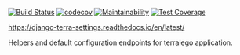 [![Build Status](https://travis-ci.org/Terralego/django-terra-settings.svg?branch=master)](https://travis-ci.org/Terralego/django-terra-settings)
[![codecov](https://codecov.io/gh/Terralego/django-terra-settings/branch/master/graph/badge.svg)](https://codecov.io/gh/Terralego/django-terra-settings)
[![Maintainability](https://api.codeclimate.com/v1/badges/186dad418b5c5cdb9cf8/maintainability)](https://codeclimate.com/github/Terralego/django-terra-settings/maintainability)
[![Test Coverage](https://api.codeclimate.com/v1/badges/186dad418b5c5cdb9cf8/test_coverage)](https://codeclimate.com/github/Terralego/django-terra-settings/test_coverage)

https://django-terra-settings.readthedocs.io/en/latest/

Helpers and default configuration endpoints for terralego application.
